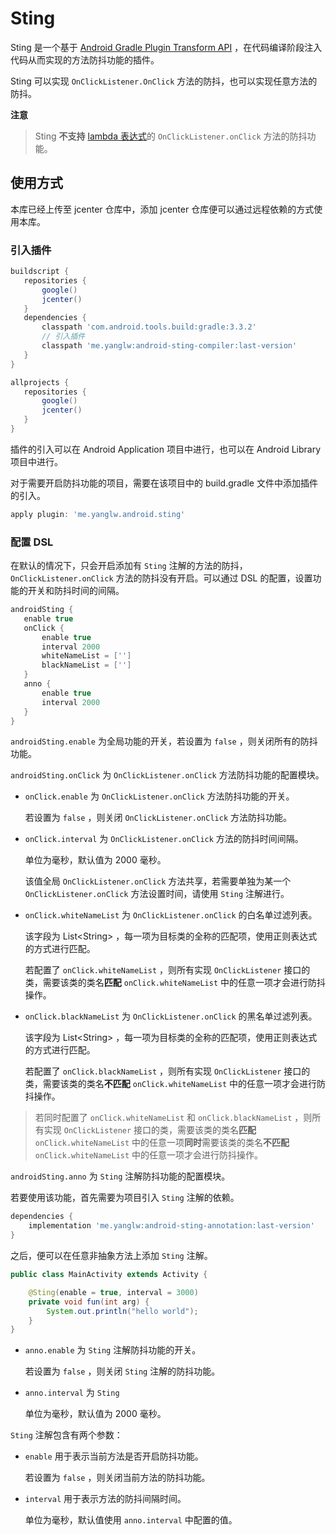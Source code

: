 # Sting
Sting 是一个基于 [Android Gradle Plugin Transform API](http://google.github.io/android-gradle-dsl/javadoc/current/com/android/build/api/transform/Transform.html) ，在代码编译阶段注入代码从而实现的方法防抖功能的插件。

Sting 可以实现 `OnClickListener.OnClick` 方法的防抖，也可以实现任意方法的防抖。

**注意**
> Sting **不支持** [lambda 表达式](https://developer.android.com/studio/write/java8-support#supported_features)的 `OnClickListener.onClick` 方法的防抖功能。

## 使用方式

本库已经上传至 jcenter 仓库中，添加 jcenter 仓库便可以通过远程依赖的方式使用本库。

### 引入插件
```groovy
buildscript {
   repositories {
       google()
       jcenter()
   }
   dependencies {
       classpath 'com.android.tools.build:gradle:3.3.2'
       // 引入插件
       classpath 'me.yanglw:android-sting-compiler:last-version'
   }
}

allprojects {
   repositories {
       google()
       jcenter()
   }
}
```

插件的引入可以在 Android Application 项目中进行，也可以在 Android Library 项目中进行。

对于需要开启防抖功能的项目，需要在该项目中的 build.gradle 文件中添加插件的引入。
```groovy
apply plugin: 'me.yanglw.android.sting'
```


### 配置 DSL
在默认的情况下，只会开启添加有 `Sting` 注解的方法的防抖，`OnClickListener.onClick` 方法的防抖没有开启。可以通过 DSL 的配置，设置功能的开关和防抖时间的间隔。

```groovy
androidSting {
   enable true
   onClick {
       enable true
       interval 2000
       whiteNameList = ['']
       blackNameList = ['']
   }
   anno {
       enable true
       interval 2000
   }
}
```

`androidSting.enable` 为全局功能的开关，若设置为 `false` ，则关闭所有的防抖功能。

`androidSting.onClick` 为 `OnClickListener.onClick` 方法防抖功能的配置模块。
- `onClick.enable` 为 `OnClickListener.onClick` 方法防抖功能的开关。

  若设置为 `false` ，则关闭 `OnClickListener.onClick` 方法防抖功能。
- `onClick.interval` 为 `OnClickListener.onClick` 方法的防抖时间间隔。

  单位为毫秒，默认值为 2000 毫秒。

  该值全局 `OnClickListener.onClick` 方法共享，若需要单独为某一个 `OnClickListener.onClick` 方法设置时间，请使用 `Sting` 注解进行。
- `onClick.whiteNameList` 为 `OnClickListener.onClick` 的白名单过滤列表。

  该字段为 List\<String\> ，每一项为目标类的全称的匹配项，使用正则表达式的方式进行匹配。

  若配置了 `onClick.whiteNameList` ，则所有实现 `OnClickListener` 接口的类，需要该类的类名**匹配** `onClick.whiteNameList` 中的任意一项才会进行防抖操作。
- `onClick.blackNameList` 为 `OnClickListener.onClick` 的黑名单过滤列表。

  该字段为 List\<String\> ，每一项为目标类的全称的匹配项，使用正则表达式的方式进行匹配。

  若配置了 `onClick.blackNameList` ，则所有实现 `OnClickListener` 接口的类，需要该类的类名**不匹配** `onClick.whiteNameList` 中的任意一项才会进行防抖操作。

> 若同时配置了 `onClick.whiteNameList` 和 `onClick.blackNameList` ，则所有实现 `OnClickListener` 接口的类，需要该类的类名**匹配** `onClick.whiteNameList` 中的任意一项**同时**需要该类的类名**不匹配** `onClick.whiteNameList` 中的任意一项才会进行防抖操作。

`androidSting.anno` 为 `Sting` 注解防抖功能的配置模块。

若要使用该功能，首先需要为项目引入 `Sting` 注解的依赖。
```groovy
dependencies {
    implementation 'me.yanglw:android-sting-annotation:last-version'
}
```
之后，便可以在任意非抽象方法上添加 `Sting` 注解。
```java
public class MainActivity extends Activity {

    @Sting(enable = true, interval = 3000)
    private void fun(int arg) {
        System.out.println("hello world");
    }
}
```

- `anno.enable` 为 `Sting` 注解防抖功能的开关。

  若设置为 `false` ，则关闭 `Sting` 注解的防抖功能。
- `anno.interval` 为 `Sting` 

  单位为毫秒，默认值为 2000 毫秒。

`Sting` 注解包含有两个参数：
- `enable` 用于表示当前方法是否开启防抖功能。

  若设置为 `false` ，则关闭当前方法的防抖功能。
- `interval` 用于表示方法的防抖间隔时间。

  单位为毫秒，默认值使用 `anno.interval` 中配置的值。

